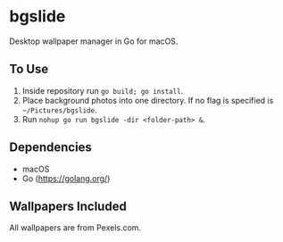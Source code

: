 # bgslide
Desktop wallpaper manager in Go for macOS.

## To Use

1. Inside repository run `go build; go install`.
2. Place background photos into one directory. If no flag is specified is
   `~/Pictures/bgslide`.
3. Run `nohup go run bgslide -dir <folder-path> &`.

## Dependencies

* macOS
* Go (https://golang.org/)

## Wallpapers Included

All wallpapers are from Pexels.com.
